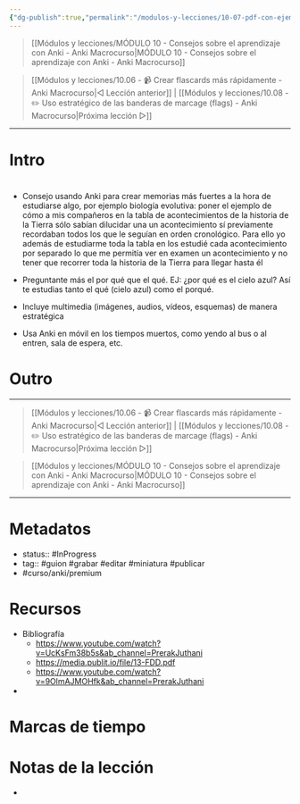 ```yaml
---
{"dg-publish":true,"permalink":"/modulos-y-lecciones/10-07-pdf-con-ejemplos-de-malas-flashcards-y-buenas-anki-macrocurso/","noteIcon":"","updated":"2024-05-22T13:35:05.084+02:00"}
---
```



> [[Módulos y lecciones/MÓDULO 10 - Consejos sobre el aprendizaje con Anki - Anki Macrocurso\|MÓDULO 10 - Consejos sobre el aprendizaje con Anki - Anki Macrocurso]]

> [[Módulos y lecciones/10.06 - 📹 Crear flascards más rápidamente - Anki Macrocurso\|◁ Lección anterior]] | [[Módulos y lecciones/10.08 - ✏️ Uso estratégico de las banderas de marcage (flags) - Anki Macrocurso\|Próxima lección ▷]]

---

# Intro


# 
- Consejo usando Anki para crear memorias más fuertes a la hora de estudiarse algo, por ejemplo biología evolutiva: poner el ejemplo de cómo a mis compañeros en la tabla de acontecimientos de la historia de la Tierra sólo sabían dilucidar una un acontecimiento sí previamente recordaban todos los que le seguían en orden cronológico. Para ello yo además de estudiarme toda la tabla en los estudié cada acontecimiento por separado lo que me permitía ver en examen un acontecimiento y no tener que recorrer toda la historia de la Tierra para llegar hasta él

- Preguntante más el por qué que el qué. EJ: ¿por qué es el cielo azul? Así te estudias tanto el qué (cielo azul) como el porqué.
- Incluye multimedia (imágenes, audios, vídeos, esquemas) de manera estratégica
- Usa Anki en móvil en los tiempos muertos, como yendo al bus o al entren, sala de espera, etc.

# Outro

---

> [[Módulos y lecciones/10.06 - 📹 Crear flascards más rápidamente - Anki Macrocurso\|◁ Lección anterior]] | [[Módulos y lecciones/10.08 - ✏️ Uso estratégico de las banderas de marcage (flags) - Anki Macrocurso\|Próxima lección ▷]]

> [[Módulos y lecciones/MÓDULO 10 - Consejos sobre el aprendizaje con Anki - Anki Macrocurso\|MÓDULO 10 - Consejos sobre el aprendizaje con Anki - Anki Macrocurso]]

---

# Metadatos
- status:: #InProgress  
- tag:: #guion #grabar #editar #miniatura #publicar 
- #curso/anki/premium

# Recursos
- Bibliografía
	- https://www.youtube.com/watch?v=UcKsFm38b5s&ab_channel=PrerakJuthani
	- https://media.publit.io/file/13-FDD.pdf
	- https://www.youtube.com/watch?v=9OlmAJMOHfk&ab_channel=PrerakJuthani
- 

# Marcas de tiempo


# Notas de la lección
- 